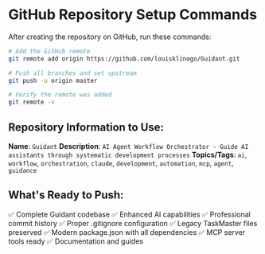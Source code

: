 # GitHub Repository Setup Commands

After creating the repository on GitHub, run these commands:

```bash
# Add the GitHub remote
git remote add origin https://github.com/louisklinogo/Guidant.git

# Push all branches and set upstream
git push -u origin master

# Verify the remote was added
git remote -v
```

## Repository Information to Use:

**Name**: `Guidant`
**Description**: `AI Agent Workflow Orchestrator - Guide AI assistants through systematic development processes`
**Topics/Tags**: `ai`, `workflow`, `orchestration`, `claude`, `development`, `automation`, `mcp`, `agent`, `guidance`

## What's Ready to Push:
✅ Complete Guidant codebase
✅ Enhanced AI capabilities 
✅ Professional commit history
✅ Proper .gitignore configuration
✅ Legacy TaskMaster files preserved
✅ Modern package.json with all dependencies
✅ MCP server tools ready
✅ Documentation and guides
